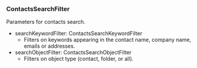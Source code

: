 ### ContactsSearchFilter
Parameters for contacts search.

- searchKeywordFilter: ContactsSearchKeywordFilter
  - Filters on keywords appearing in the contact name, company name, emails or addresses.
- searchObjectFilter: ContactsSearchObjectFilter
  - Filters on object type (contact, folder, or all).
